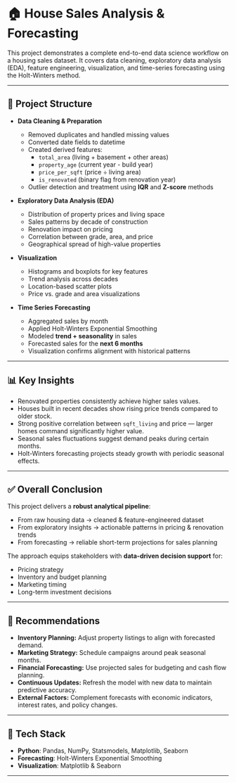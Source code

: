 # 🏠 House Sales Analysis & Forecasting

This project demonstrates a complete end-to-end data science workflow on a housing sales dataset. It covers data cleaning, exploratory data analysis (EDA), feature engineering, visualization, and time-series forecasting using the Holt-Winters method.

---

## 📂 Project Structure
- **Data Cleaning & Preparation**
  - Removed duplicates and handled missing values  
  - Converted date fields to datetime  
  - Created derived features:
    - `total_area` (living + basement + other areas)  
    - `property_age` (current year - build year)  
    - `price_per_sqft` (price ÷ living area)  
    - `is_renovated` (binary flag from renovation year)  
  - Outlier detection and treatment using **IQR** and **Z-score** methods  

- **Exploratory Data Analysis (EDA)**
  - Distribution of property prices and living space  
  - Sales patterns by decade of construction  
  - Renovation impact on pricing  
  - Correlation between grade, area, and price  
  - Geographical spread of high-value properties  

- **Visualization**
  - Histograms and boxplots for key features  
  - Trend analysis across decades  
  - Location-based scatter plots  
  - Price vs. grade and area visualizations  

- **Time Series Forecasting**
  - Aggregated sales by month  
  - Applied Holt-Winters Exponential Smoothing  
  - Modeled **trend + seasonality** in sales  
  - Forecasted sales for the **next 6 months**  
  - Visualization confirms alignment with historical patterns  

---

## 📊 Key Insights
- Renovated properties consistently achieve higher sales values.  
- Houses built in recent decades show rising price trends compared to older stock.  
- Strong positive correlation between `sqft_living` and price — larger homes command significantly higher value.  
- Seasonal sales fluctuations suggest demand peaks during certain months.  
- Holt-Winters forecasting projects steady growth with periodic seasonal effects.  

---

## ✅ Overall Conclusion
This project delivers a **robust analytical pipeline**:
- From raw housing data → cleaned & feature-engineered dataset  
- From exploratory insights → actionable patterns in pricing & renovation trends  
- From forecasting → reliable short-term projections for sales planning  

The approach equips stakeholders with **data-driven decision support** for:
- Pricing strategy  
- Inventory and budget planning  
- Marketing timing  
- Long-term investment decisions  

---

## 🚀 Recommendations
- **Inventory Planning:** Adjust property listings to align with forecasted demand.  
- **Marketing Strategy:** Schedule campaigns around peak seasonal months.  
- **Financial Forecasting:** Use projected sales for budgeting and cash flow planning.  
- **Continuous Updates:** Refresh the model with new data to maintain predictive accuracy.  
- **External Factors:** Complement forecasts with economic indicators, interest rates, and policy changes.  

---

## 🔧 Tech Stack
- **Python**: Pandas, NumPy, Statsmodels, Matplotlib, Seaborn  
- **Forecasting**: Holt-Winters Exponential Smoothing  
- **Visualization**: Matplotlib & Seaborn  

---

  

